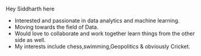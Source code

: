 Hey Siddharth here 
-  Interested and passionate in data analytics and machine learning.
-  Moving towards the field of Data.
-  Would love to collaborate and work together learn things from the other side as well.
-  My interests include chess,swimming,Geopolitics & obviously Cricket.
  
  

<!---
Sidtheboss/Sidtheboss is a ✨ special ✨ repository because its `README.md` (this file) appears on your GitHub profile.
You can click the Preview link to take a look at your changes.
--->
